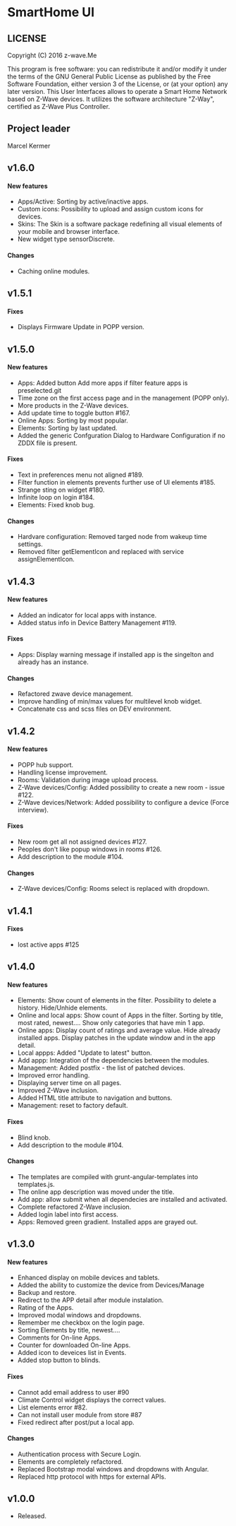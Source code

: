 SmartHome UI
===============
## LICENSE
Copyright (C) 2016 z-wave.Me

This program is free software: you can redistribute it and/or modify it under the terms of the GNU General Public License as published by the Free Software Foundation, either version 3 of the License, or (at your option) any later version.
This User Interfaces allows to operate a Smart Home Network based on Z-Wave devices. It utilizes the software architecture "Z-Way", certified as Z-Wave Plus Controller.

## Project leader
Marcel Kermer

## v1.6.0
#### New features
- Apps/Active: Sorting by active/inactive apps.
- Custom icons: Possibility to upload and assign custom icons for devices.
- Skins: The Skin is a software package redefining all visual elements of your mobile and browser interface.
- New widget type sensorDiscrete.

#### Changes
- Caching online modules.

## v1.5.1
#### Fixes
- Displays Firmware Update in  POPP version.

## v1.5.0
#### New features
- Apps: Added button Add more apps if filter feature apps is preselected.git
- Time zone on the first access page and in the management (POPP only).
- More products in the Z-Wave devices.
- Add update time to toggle button #167.
- Online Apps: Sorting by most popular.
- Elements: Sorting by last updated.
- Added the generic Confguration Dialog to Hardware Configuration if no ZDDX file is present.

#### Fixes
- Text in preferences menu not aligned #189.
- Filter function in elements prevents further use of UI elements #185.
- Strange sting on widget #180.
- Infinite loop on login #184.
- Elements: Fixed knob bug.

#### Changes
- Hardvare configuration: Removed targed node from wakeup time settings.
- Removed filter getElementIcon and replaced with service assignElementIcon.

## v1.4.3
#### New features
- Added an indicator for local apps with instance.
- Added status info in Device Battery Management #119.

#### Fixes
- Apps: Display warning message if installed app is the singelton and already has an instance.

#### Changes
- Refactored zwave device management.
- Improve handling of min/max values for multilevel knob widget.
- Concatenate css and scss files on DEV environment.

## v1.4.2
#### New features
- POPP hub support.
- Handling license improvement.
- Rooms: Validation during image upload process.
- Z-Wave devices/Config: Added possibility to create a new room - issue #122.
- Z-Wave devices/Network: Added possibility to configure a device (Force interview).

#### Fixes
- New room get all not assigned devices #127.
- Peoples don't like popup windows in rooms #126.
- Add description to the module #104.

#### Changes
- Z-Wave devices/Config: Rooms select is replaced with dropdown.

## v1.4.1
#### Fixes
- lost active apps #125

## v1.4.0
#### New features
- Elements: Show count of elements in the filter. Possibility to delete a history. Hide/Unhide elements.
- Online and local apps: Show count of Apps in the filter. Sorting by title, most rated, newest.... Show only categories that have min 1 app.
- Online apps: Display count of ratings and average value. Hide already installed apps. Display patches in the update window and in the app detail.
- Local appps: Added "Update to latest" button.
- Add appp: Integration of the dependencies between the modules.
- Management: Added postfix - the list of patched devices. 
- Improved error handling.
- Displaying server time on all pages.
- Improved Z-Wave inclusion.
- Added HTML title attribute to navigation and buttons.
- Management: reset to factory default.

#### Fixes
- Blind knob.
- Add description to the module #104.

#### Changes
- The templates are compiled with grunt-angular-templates into templates.js. 
- The online app description was moved under the title. 
- Add app: allow submit when all dependecies are installed and activated.
- Complete refactored Z-Wave inclusion.
- Added login label into first access.
- Apps: Removed green gradient. Installed apps are grayed out.

## v1.3.0
#### New features
- Enhanced display on mobile devices and tablets.
- Added the ability to customize the device from Devices/Manage
- Backup and restore.
- Redirect to the APP detail after module instalation.
- Rating of the Apps.
- Improved modal windows and dropdowns.
- Remember me checkbox on the login page.
- Sorting Elements by title, newest....
- Comments for On-line Apps.
- Counter for downloaded On-line Apps.
- Added icon to deveices list in Events.
- Added stop button to blinds.

#### Fixes
- Cannot add email address to user #90
- Climate Control widget displays the correct values.
- List elements error #82.
- Can not install user module from store #87
- Fixed redirect after post/put a local app.

#### Changes
- Authentication process with Secure Login.
- Elements are completely refactored.
- Replaced Bootstrap modal windows and dropdowns with Angular.
- Replaced http protocol with https for external APIs.

## v1.0.0
- Released.
